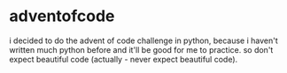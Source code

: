 # adventofcode

i decided to do the advent of code challenge in python, because i haven't written 
much python before and it'll be good for me to practice. so don't expect beautiful 
code (actually - never expect beautiful code).
